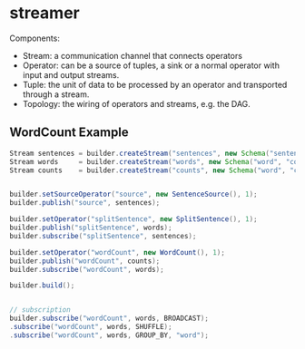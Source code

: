 streamer
========

Components:

- Stream: a communication channel that connects operators
- Operator: can be a source of tuples, a sink or a normal operator with input and
  output streams.
- Tuple: the unit of data to be processed by an operator and transported through a stream.
- Topology: the wiring of operators and streams, e.g. the DAG.



## WordCount Example

```java
Stream sentences = builder.createStream("sentences", new Schema("sentence"));
Stream words     = builder.createStream("words", new Schema("word", "count"));
Stream counts    = builder.createStream("counts", new Schema("word", "count"));


builder.setSourceOperator("source", new SentenceSource(), 1);
builder.publish("source", sentences);

builder.setOperator("splitSentence", new SplitSentence(), 1);
builder.publish("splitSentence", words);
builder.subscribe("splitSentence", sentences);

builder.setOperator("wordCount", new WordCount(), 1);
builder.publish("wordCount", counts);
builder.subscribe("wordCount", words);

builder.build();


// subscription
builder.subscribe("wordCount", words, BROADCAST);
.subscribe("wordCount", words, SHUFFLE);
.subscribe("wordCount", words, GROUP_BY, "word");
```
